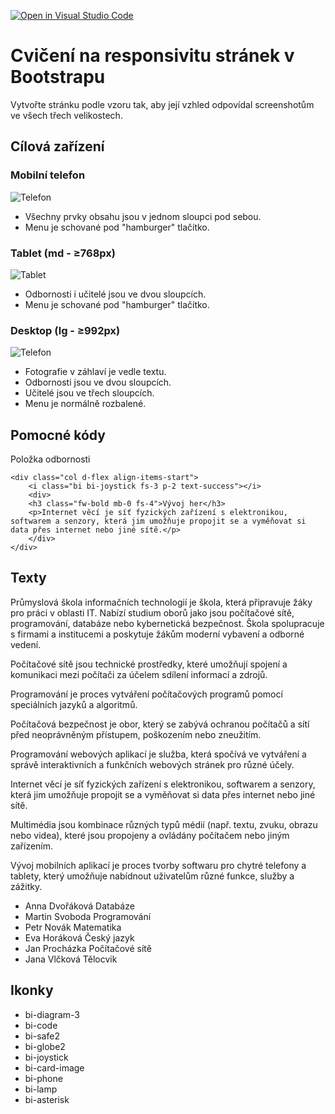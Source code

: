 [![Open in Visual Studio Code](https://classroom.github.com/assets/open-in-vscode-c66648af7eb3fe8bc4f294546bfd86ef473780cde1dea487d3c4ff354943c9ae.svg)](https://classroom.github.com/online_ide?assignment_repo_id=10686318&assignment_repo_type=AssignmentRepo)
# Cvičení na responsivitu stránek v Bootstrapu

Vytvořte stránku podle vzoru tak, aby její vzhled odpovídal screenshotům ve všech třech velikostech.

## Cílová zařízení

### Mobilní telefon

![Telefon](./screenshots/01phone.jpeg)

* Všechny prvky obsahu jsou v jednom sloupci pod sebou.
* Menu je schované pod "hamburger" tlačítko.

### Tablet (md - ≥768px)

![Tablet](./screenshots/02tablet.jpeg)

* Odbornosti i učitelé jsou ve dvou sloupcích.
* Menu je schované pod "hamburger" tlačítko.

### Desktop (lg - ≥992px)

![Telefon](./screenshots/03desktop.jpeg)

* Fotografie v záhlaví je vedle textu.
* Odbornosti jsou ve dvou sloupcích.
* Učitelé jsou ve třech sloupcích.
* Menu je normálně rozbalené.

## Pomocné kódy

Položka odbornosti

    <div class="col d-flex align-items-start">
        <i class="bi bi-joystick fs-3 p-2 text-success"></i>
        <div>
        <h3 class="fw-bold mb-0 fs-4">Vývoj her</h3>
        <p>Internet věcí je síť fyzických zařízení s elektronikou, softwarem a senzory, která jim umožňuje propojit se a vyměňovat si data přes internet nebo jiné sítě.</p>
        </div>
    </div>

## Texty

Průmyslová škola informačních technologií je škola, která připravuje žáky pro práci v oblasti IT. Nabízí studium oborů jako jsou počítačové sítě, programování, databáze nebo kybernetická bezpečnost. Škola spolupracuje s firmami a institucemi a poskytuje žákům moderní vybavení a odborné vedení.

Počítačové sítě jsou technické prostředky, které umožňují spojení a komunikaci mezi počítači za účelem sdílení informací a zdrojů.

Programování je proces vytváření počítačových programů pomocí speciálních jazyků a algoritmů.

Počítačová bezpečnost je obor, který se zabývá ochranou počítačů a sítí před neoprávněným přístupem, poškozením nebo zneužitím.

Programování webových aplikací je služba, která spočívá ve vytváření a správě interaktivních a funkčních webových stránek pro různé účely.

Internet věcí je síť fyzických zařízení s elektronikou, softwarem a senzory, která jim umožňuje propojit se a vyměňovat si data přes internet nebo jiné sítě.

Multimédia jsou kombinace různých typů médií (např. textu, zvuku, obrazu nebo videa), které jsou propojeny a ovládány počítačem nebo jiným zařízením.

Vývoj mobilních aplikací je proces tvorby softwaru pro chytré telefony a tablety, který umožňuje nabídnout uživatelům různé funkce, služby a zážitky.

* Anna Dvořáková Databáze
* Martin Svoboda Programování
* Petr Novák Matematika
* Eva Horáková Český jazyk
* Jan Procházka Počítačové sítě
* Jana Vlčková Tělocvik

## Ikonky

* bi-diagram-3
* bi-code
* bi-safe2
* bi-globe2
* bi-joystick
* bi-card-image
* bi-phone
* bi-lamp
* bi-asterisk
